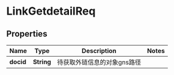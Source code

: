 # LinkGetdetailReq

## Properties
Name | Type | Description | Notes
------------ | ------------- | ------------- | -------------
**docid** | **String** | 待获取外链信息的对象gns路径 | 
